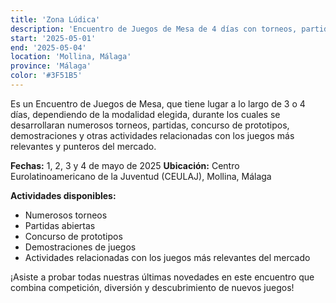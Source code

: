 ```yaml
---
title: 'Zona Lúdica'
description: 'Encuentro de Juegos de Mesa de 4 días con torneos, partidas, concurso de prototipos y demostraciones.'
start: '2025-05-01'
end: '2025-05-04'
location: 'Mollina, Málaga'
province: 'Málaga'
color: '#3F51B5'
---
```


Es un Encuentro de Juegos de Mesa, que tiene lugar a lo largo de 3 o 4 días, dependiendo de la modalidad elegida, durante los cuales se desarrollaran numerosos torneos, partidas, concurso de prototipos, demostraciones y otras actividades relacionadas con los juegos más relevantes y punteros del mercado.

**Fechas:** 1, 2, 3 y 4 de mayo de 2025
**Ubicación:** Centro Eurolatinoamericano de la Juventud (CEULAJ), Mollina, Málaga

**Actividades disponibles:**
- Numerosos torneos
- Partidas abiertas
- Concurso de prototipos
- Demostraciones de juegos
- Actividades relacionadas con los juegos más relevantes del mercado

¡Asiste a probar todas nuestras últimas novedades en este encuentro que combina competición, diversión y descubrimiento de nuevos juegos!
